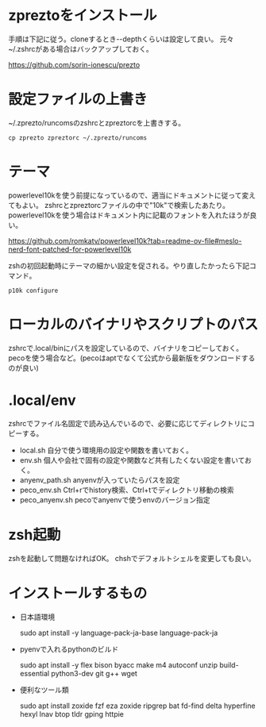 # zpreztoをインストール
手順は下記に従う。cloneするとき--depthくらいは設定して良い。
元々~/.zshrcがある場合はバックアップしておく。

https://github.com/sorin-ionescu/prezto

# 設定ファイルの上書き
~/.zprezto/runcomsのzshrcとzpreztorcを上書きする。

	cp zprezto zpreztorc ~/.zprezto/runcoms

# テーマ
powerlevel10kを使う前提になっているので、適当にドキュメントに従って変えてもよい。
zshrcとzpreztorcファイルの中で"10k"で検索したあたり。
powerlevel10kを使う場合はドキュメント内に記載のフォントを入れたほうが良い。

https://github.com/romkatv/powerlevel10k?tab=readme-ov-file#meslo-nerd-font-patched-for-powerlevel10k

zshの初回起動時にテーマの細かい設定を促される。やり直したかったら下記コマンド。

	p10k configure

# ローカルのバイナリやスクリプトのパス

zshrcで.local/binにパスを設定しているので、バイナリをコピーしておく。
pecoを使う場合など。(pecoはaptでなくて公式から最新版をダウンロードするのが良い)

# .local/env
zshrcでファイル名固定で読み込んでいるので、必要に応じてディレクトリにコピーする。

* local.sh 自分で使う環境用の設定や関数を書いておく。
* env.sh 個人や会社で固有の設定や関数など共有したくない設定を書いておく。
* anyenv_path.sh anyenvが入っていたらパスを設定
* peco_env.sh Ctrl+rでhistory検索、Ctrl+tでディレクトリ移動の検索
* peco_anyenv.sh pecoでanyenvで使うenvのバージョン指定

# zsh起動
zshを起動して問題なければOK。
chshでデフォルトシェルを変更しても良い。

# インストールするもの

* 日本語環境

  sudo apt install -y language-pack-ja-base language-pack-ja

* pyenvで入れるpythonのビルド

  sudo apt install -y flex bison byacc make m4 autoconf unzip build-essential python3-dev git g++ wget

* 便利なツール類

    sudo apt install zoxide fzf eza zoxide ripgrep bat fd-find delta hyperfine hexyl lnav btop tldr gping httpie

